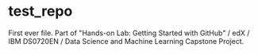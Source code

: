 # test_repo

First ever file.
Part of "Hands-on Lab: Getting Started with GitHub" / edX / IBM DS0720EN / Data Science and Machine Learning Capstone Project.
